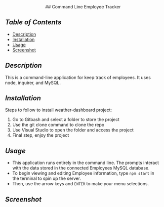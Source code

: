 <div align="center">
## Command Line Employee Tracker

</div>

## *Table of Contents*
- [Description](#description)
- [Installation](#installation)
- [Usage](#usage)
- [Screenshot](#screenshot)

## *Description*
This is a command-line application for keep track of employees. It uses node, inquirer, and MySQL.

## *Installation*
Steps to follow to install weather-dashboard project:
1. Go to Gitbash and select a folder to store the project
2. Use the git clone command to clone the repo
3. Use Visual Studio to open the folder and access the project
4. Final step, enjoy the project

## *Usage*
- This application runs entirely in the command line. The prompts interact with the data stored in the connected Employees MySQL database.
- To begin viewing and editing Employee information, type `npm start` in the terminal to spin up the server.
- Then, use the arrow keys and `ENTER` to make your menu selections.

## *Screenshot*





